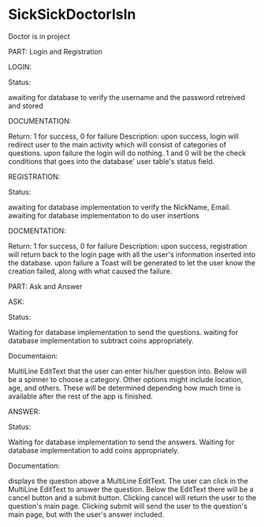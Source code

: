 SickSickDoctorIsIn
==================

Doctor is in project

PART: Login and Registration

LOGIN: 

Status:

  awaiting for database to verify the username and the password retreived and stored
  
DOCUMENTATION:

Return: 1 for success, 0 for failure
Description: upon success, login will redirect user to the main activity
which will consist of categories of questions. upon failure the login will do
nothing. 1 and 0 will be the check conditions that goes into the database'
user table's status field.
  
REGISTRATION:

Status:

  awaiting for database implementation to verify the NickName, Email. 
  awaiting for database implementation to do user insertions
  
DOCMENTATION:

Return: 1 for success, 0 for failure
Description: upon success, registration will return back to the login page
with all the user's information inserted into the database. upon failure
a Toast will be generated to let the user know the creation failed, along
with what caused the failure.

PART: Ask and Answer

ASK:

Status:

  Waiting for database implementation to send the questions.
  waiting for database implementation to subtract coins appropriately.
  
Documentaion:

  MultiLine EditText that the user can enter his/her question into. Below will be a spinner to choose a category. Other options might include location, age, and others. These will be determined depending how much time is available after the rest of the app is finished.
  
ANSWER:

Status:

  Waiting for database implementation to send the answers.
  Waiting for database implementation to add coins appropriately.
  
Documentation:

  displays the question above a MultiLine EditText. The user can click in the MultiLine EditText to answer the question. Below the EditText there will be a cancel button and a submit button. Clicking cancel will return the user to the question's main page. Clicking submit will send the user to the question's main page, but with the user's answer included.
